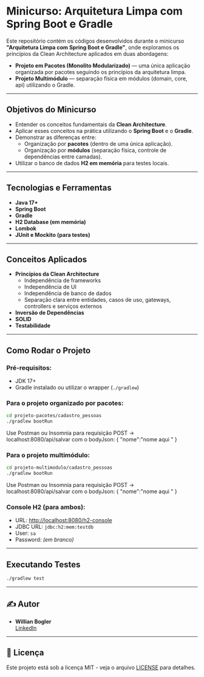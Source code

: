 
# Minicurso: Arquitetura Limpa com Spring Boot e Gradle

Este repositório contém os códigos desenvolvidos durante o minicurso **"Arquitetura Limpa com Spring Boot e Gradle"**, onde exploramos os princípios da Clean Architecture aplicados em duas abordagens:

- **Projeto em Pacotes (Monolito Modularizado)** — uma única aplicação organizada por pacotes seguindo os princípios da arquitetura limpa.
- **Projeto Multimódulo** — separação física em módulos (domain, core, api) utilizando o Gradle.

---

## Objetivos do Minicurso

- Entender os conceitos fundamentais da **Clean Architecture**.
- Aplicar esses conceitos na prática utilizando o **Spring Boot** e o **Gradle**.
- Demonstrar as diferenças entre:
  - Organização por **pacotes** (dentro de uma única aplicação).
  - Organização por **módulos** (separação física, controle de dependências entre camadas).
- Utilizar o banco de dados **H2 em memória** para testes locais.

---

## Tecnologias e Ferramentas

- **Java 17+**
- **Spring Boot**
- **Gradle**
- **H2 Database (em memória)**
- **Lombok**
- **JUnit e Mockito (para testes)**

---

## Conceitos Aplicados

- **Princípios da Clean Architecture**
  - Independência de frameworks
  - Independência de UI
  - Independência de banco de dados
  - Separação clara entre entidades, casos de uso, gateways, controllers e serviços externos
- **Inversão de Dependências**
- **SOLID**
- **Testabilidade**

---

## Como Rodar o Projeto

### Pré-requisitos:

- JDK 17+
- Gradle instalado ou utilizar o wrapper (`./gradlew`)

### Para o projeto organizado por **pacotes**:

```bash
cd projeto-pacotes/cadastro_pessoas
./gradlew bootRun
```
Use Postman ou Insomnia para requisição POST -> localhost:8080/api/salvar com o bodyJson:
{
	"nome":"nome aqui "
}

### Para o projeto **multimódulo**:

```bash
cd projeto-multimodulo/cadastro_pessoas
./gradlew bootRun
```

Use Postman ou Insomnia para requisição POST -> localhost:8080/api/salvar com o bodyJson:
{
	"nome":"nome aqui "
}

### Console H2 (para ambos):

- URL: [http://localhost:8080/h2-console](http://localhost:8080/h2-console)
- JDBC URL: `jdbc:h2:mem:testdb`
- User: `sa`
- Password: *(em branco)*

---

## Executando Testes

```bash
./gradlew test
```

---

## ✍️ Autor

- **Willian Bogler**  
[LinkedIn](https://www.linkedin.com/in/willian-bogler-b82876185/)

---

## 📝 Licença

Este projeto está sob a licença MIT - veja o arquivo [LICENSE](LICENSE) para detalhes.
